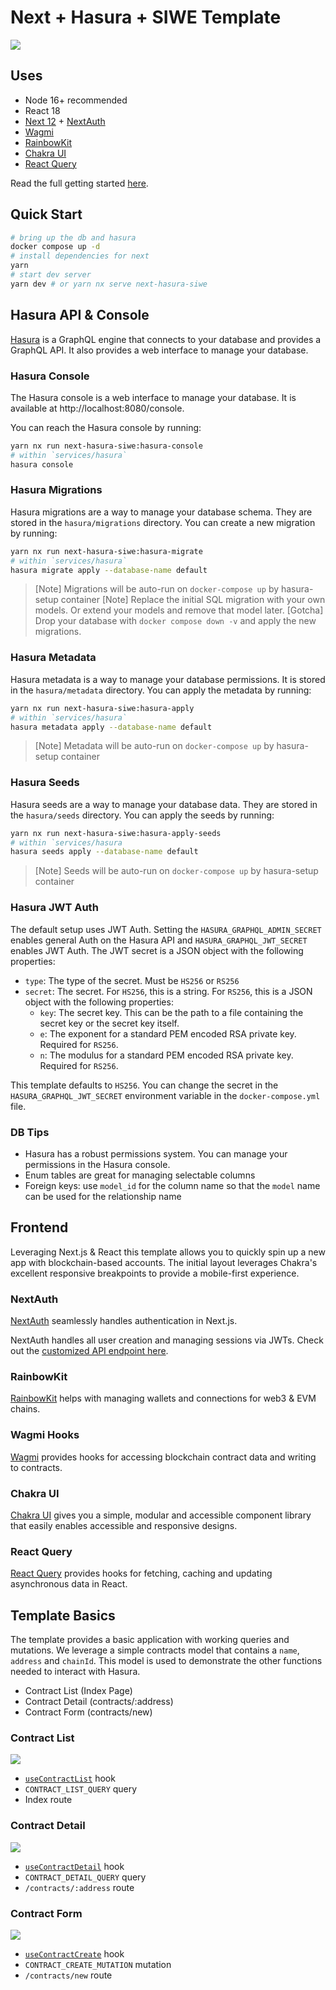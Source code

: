 # Next + Hasura + SIWE Template

![](./services/assets/contract_list.png)

## Uses

- Node 16+ recommended
- React 18
- [Next 12](https://nextjs.org) + [NextAuth](https://next-auth.js.org)
- [Wagmi](https://wagmi.sh/)
- [RainbowKit](https://www.rainbowkit.com)
- [Chakra UI](https://chakra-ui.com/)
- [React Query](https://tanstack.com/query/v4)

Read the full getting started [here](https://me.scottrepreneur.eth.limo/posts/2022-08-16---Next-Hasura-SIWE-Template/).

## Quick Start

```bash
# bring up the db and hasura
docker compose up -d
# install dependencies for next
yarn
# start dev server
yarn dev # or yarn nx serve next-hasura-siwe
```

## Hasura API & Console

[Hasura]() is a GraphQL engine that connects to your database and provides a GraphQL API. It also provides a web interface to manage your database.

### Hasura Console

The Hasura console is a web interface to manage your database. It is available at http://localhost:8080/console.

You can reach the Hasura console by running:

```bash
yarn nx run next-hasura-siwe:hasura-console
# within `services/hasura`
hasura console
```

### Hasura Migrations

Hasura migrations are a way to manage your database schema. They are stored in the `hasura/migrations` directory. You can create a new migration by running:

```bash
yarn nx run next-hasura-siwe:hasura-migrate
# within `services/hasura`
hasura migrate apply --database-name default
```

> [Note] Migrations will be auto-run on `docker-compose up` by hasura-setup container
> [Note] Replace the initial SQL migration with your own models. Or extend your models and remove that model later.
> [Gotcha] Drop your database with `docker compose down -v` and apply the new migrations.

### Hasura Metadata

Hasura metadata is a way to manage your database permissions. It is stored in the `hasura/metadata` directory. You can apply the metadata by running:

```bash
yarn nx run next-hasura-siwe:hasura-apply
# within `services/hasura`
hasura metadata apply --database-name default
```

> [Note] Metadata will be auto-run on `docker-compose up` by hasura-setup container

### Hasura Seeds

Hasura seeds are a way to manage your database data. They are stored in the `hasura/seeds` directory. You can apply the seeds by running:

```bash
yarn nx run next-hasura-siwe:hasura-apply-seeds
# within `services/hasura
hasura seeds apply --database-name default
```

> [Note] Seeds will be auto-run on `docker-compose up` by hasura-setup container
### Hasura JWT Auth

The default setup uses JWT Auth. Setting the `HASURA_GRAPHQL_ADMIN_SECRET` enables general Auth on the Hasura API and `HASURA_GRAPHQL_JWT_SECRET` enables JWT Auth. The JWT secret is a JSON object with the following properties:

- `type`: The type of the secret. Must be `HS256` or `RS256`
- `secret`: The secret. For `HS256`, this is a string. For `RS256`, this is a JSON object with the following properties:
  - `key`: The secret key. This can be the path to a file containing the secret key or the secret key itself.
  - `e`: The exponent for a standard PEM encoded RSA private key. Required for `RS256`.
  - `n`: The modulus for a standard PEM encoded RSA private key. Required for `RS256`.

This template defaults to `HS256`. You can change the secret in the `HASURA_GRAPHQL_JWT_SECRET` environment variable in the `docker-compose.yml` file.

### DB Tips

- Hasura has a robust permissions system. You can manage your permissions in the Hasura console.
- Enum tables are great for managing selectable columns
- Foreign keys: use `model_id` for the column name so that the `model` name can be used for the relationship name

## Frontend

Leveraging Next.js & React this template allows you to quickly spin up a new app with blockchain-based accounts. The initial layout leverages Chakra's excellent responsive breakpoints to provide a mobile-first experience.

### NextAuth

[NextAuth](https://next-auth.js.org/) seamlessly handles authentication in Next.js.

NextAuth handles all user creation and managing sessions via JWTs. Check out the [customized API endpoint here](./apps/frontend/pages/api/auth/[...nextauth].ts).

### RainbowKit

[RainbowKit](https://www.rainbowkit.com/) helps with managing wallets and connections for web3 & EVM chains.

### Wagmi Hooks

[Wagmi](https://wagmi.sh/) provides hooks for accessing blockchain contract data and writing to contracts.

### Chakra UI

[Chakra UI](https://chakra-ui.com/) gives you a simple, modular and accessible component library that easily enables accessible and responsive designs.

### React Query

[React Query](https://react-query.tanstack.com/) provides hooks for fetching, caching and updating asynchronous data in React.

## Template Basics

The template provides a basic application with working queries and mutations. We leverage a simple contracts model that contains a `name`, `address` and `chainId`. This model is used to demonstrate the other functions needed to interact with Hasura.

- Contract List (Index Page)
- Contract Detail (contracts/:address)
- Contract Form (contracts/new)

### Contract List

![](./services/assets/contract_list.png)

- [`useContractList`](./apps/frontend/hooks/useContractList.ts) hook
- `CONTRACT_LIST_QUERY` query
- Index route

### Contract Detail

![](./services/assets/contract_detail.png)

- [`useContractDetail`](./apps/frontend/hooks/useContractDetail.ts) hook
- `CONTRACT_DETAIL_QUERY` query
- `/contracts/:address` route

### Contract Form

![](./services/assets/contract_form.png)

- [`useContractCreate`](./apps/frontend/hooks/useContractCreate.ts) hook
- `CONTRACT_CREATE_MUTATION` mutation
- `/contracts/new` route

